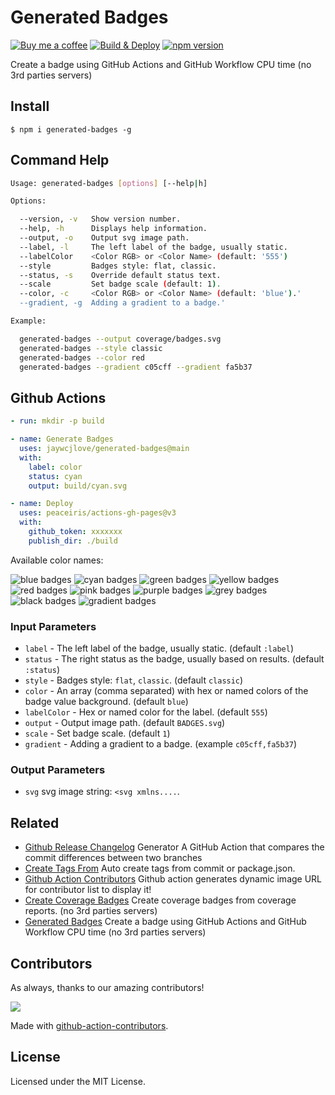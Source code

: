 Generated Badges
===

[![Buy me a coffee](https://img.shields.io/badge/Buy%20me%20a%20coffee-048754?logo=buymeacoffee)](https://jaywcjlove.github.io/#/sponsor)
[![Build & Deploy](https://github.com/jaywcjlove/generated-badges/actions/workflows/ci.yml/badge.svg)](https://github.com/jaywcjlove/generated-badges/actions/workflows/ci.yml)
[![npm version](https://img.shields.io/npm/v/generated-badges.svg)](https://www.npmjs.com/package/generated-badges)

Create a badge using GitHub Actions and GitHub Workflow CPU time (no 3rd parties servers)

## Install

```shell
$ npm i generated-badges -g
```

## Command Help

```bash
Usage: generated-badges [options] [--help|h]

Options:

  --version, -v   Show version number.
  --help, -h      Displays help information.
  --output, -o    Output svg image path.
  --label, -l     The left label of the badge, usually static.
  --labelColor    <Color RGB> or <Color Name> (default: '555')
  --style         Badges style: flat, classic.
  --status, -s    Override default status text.
  --scale         Set badge scale (default: 1).
  --color, -c     <Color RGB> or <Color Name> (default: 'blue').'
  --gradient, -g  Adding a gradient to a badge.'

Example:

  generated-badges --output coverage/badges.svg
  generated-badges --style classic
  generated-badges --color red
  generated-badges --gradient c05cff --gradient fa5b37
```

## Github Actions

```yml
- run: mkdir -p build

- name: Generate Badges
  uses: jaywcjlove/generated-badges@main
  with:
    label: color
    status: cyan
    output: build/cyan.svg

- name: Deploy
  uses: peaceiris/actions-gh-pages@v3
  with:
    github_token: xxxxxxx
    publish_dir: ./build
```

Available color names:

![blue badges](https://jaywcjlove.github.io/generated-badges/blue.svg)
![cyan badges](https://jaywcjlove.github.io/generated-badges/cyan.svg)
![green badges](https://jaywcjlove.github.io/generated-badges/green.svg)
![yellow badges](https://jaywcjlove.github.io/generated-badges/yellow.svg)
![red badges](https://jaywcjlove.github.io/generated-badges/red.svg)
![pink badges](https://jaywcjlove.github.io/generated-badges/pink.svg)
![purple badges](https://jaywcjlove.github.io/generated-badges/purple.svg)
![grey badges](https://jaywcjlove.github.io/generated-badges/grey.svg)
![black badges](https://jaywcjlove.github.io/generated-badges/black.svg)
![gradient badges](https://jaywcjlove.github.io/generated-badges/gradient.svg)

### Input Parameters

- `label` - The left label of the badge, usually static. (default `:label`)
- `status` - The right status as the badge, usually based on results. (default `:status`)
- `style` - Badges style: `flat`, `classic`. (default `classic`)
- `color` - An array (comma separated) with hex or named colors of the badge value background. (default `blue`)
- `labelColor` - Hex or named color for the label. (default `555`)
- `output` - Output image path. (default `BADGES.svg`)
- `scale` - Set badge scale. (default `1`)
- `gradient` - Adding a gradient to a badge. (example `c05cff,fa5b37`)

### Output Parameters

- `svg` svg image string: `<svg xmlns....`.

## Related

- [Github Release Changelog](https://github.com/jaywcjlove/changelog-generator) Generator A GitHub Action that compares the commit differences between two branches
- [Create Tags From](https://github.com/jaywcjlove/create-tag-action) Auto create tags from commit or package.json.
- [Github Action Contributors](https://github.com/jaywcjlove/github-action-contributors) Github action generates dynamic image URL for contributor list to display it!
- [Create Coverage Badges](https://github.com/jaywcjlove/coverage-badges-cli) Create coverage badges from coverage reports. (no 3rd parties servers)
- [Generated Badges](https://github.com/jaywcjlove/generated-badges) Create a badge using GitHub Actions and GitHub Workflow CPU time (no 3rd parties servers)

## Contributors

As always, thanks to our amazing contributors!

<a href="https://github.com/jaywcjlove/generated-badges/graphs/contributors">
  <img src="https://jaywcjlove.github.io/generated-badges/CONTRIBUTORS.svg" />
</a>

Made with [github-action-contributors](https://github.com/jaywcjlove/github-action-contributors).

## License

Licensed under the MIT License.

